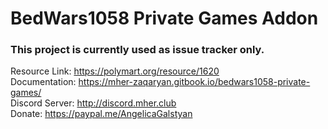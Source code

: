 # BedWars1058 Private Games Addon

### This project is currently used as issue tracker only.

Resource Link: https://polymart.org/resource/1620 <br>
Documentation: https://mher-zaqaryan.gitbook.io/bedwars1058-private-games/ <br>
Discord Server: http://discord.mher.club </br>
Donate: https://paypal.me/AngelicaGalstyan
